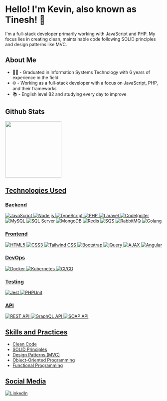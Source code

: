 # Hello! I'm Kevin, also known as Tinesh! 👋

I'm a full-stack developer primarily working with JavaScript and PHP. My focus lies in creating clean, maintainable code following SOLID principles and design patterns like MVC.

## About Me

- 👨‍🎓 - Graduated in Information Systems Technology with 6 years of experience in the field
- 🌐 - Working as a full-stack developer with a focus on JavaScript, PHP, and their frameworks
- 📚 - English level B2 and studying every day to improve

## Github Stats

<div style="display: flex; flex-direction: column;">
  <a href="https://github.com/71Kevin">
  <img height="180em" src="https://github-readme-stats-sigma-five.vercel.app/api?username=71Kevin&show_icons=true&theme=radical&include_all_commits=true&count_private=true"/>
</div>

## Technologies Used

### Backend

![JavaScript](https://img.shields.io/badge/JavaScript-%23F7DF1E.svg?style=for-the-badge&logo=javascript&logoColor=black)
![Node.js](https://img.shields.io/badge/Node.js-%23339933.svg?style=for-the-badge&logo=nodedotjs&logoColor=white)
![TypeScript](https://img.shields.io/badge/TypeScript-%23007ACC.svg?style=for-the-badge&logo=typescript&logoColor=white)
![PHP](https://img.shields.io/badge/PHP-%23777BB4.svg?style=for-the-badge&logo=php&logoColor=white)
![Laravel](https://img.shields.io/badge/Laravel-%23FF2D20.svg?style=for-the-badge&logo=laravel&logoColor=white)
![CodeIgniter](https://img.shields.io/badge/CodeIgniter-%23EF4223.svg?style=for-the-badge&logo=codeigniter&logoColor=white)
![MySQL](https://img.shields.io/badge/MySQL-%230769AD.svg?style=for-the-badge&logo=mysql&logoColor=white)
![SQL Server](https://img.shields.io/badge/SQL%20Server-%23CC2927.svg?style=for-the-badge&logo=microsoft-sql-server&logoColor=white)
![MongoDB](https://img.shields.io/badge/MongoDB-%2347A248.svg?style=for-the-badge&logo=mongodb&logoColor=white)
![Redis](https://img.shields.io/badge/Redis-%23DC382D.svg?style=for-the-badge&logo=redis&logoColor=white)
![SQS](https://img.shields.io/badge/SQS-%23FF9900.svg?style=for-the-badge&logo=amazonsqs&logoColor=white)
![RabbitMQ](https://img.shields.io/badge/RabbitMQ-%23FF6600.svg?style=for-the-badge&logo=rabbitmq&logoColor=white)
![Golang](https://img.shields.io/badge/Go-%2300ADD8.svg?style=for-the-badge&logo=go&logoColor=white)

### Frontend

![HTML5](https://img.shields.io/badge/HTML5-%23E34F26.svg?style=for-the-badge&logo=html5&logoColor=white)
![CSS3](https://img.shields.io/badge/CSS3-%231572B6.svg?style=for-the-badge&logo=css3&logoColor=white)
![Tailwind CSS](https://img.shields.io/badge/Tailwind%20CSS-%2338B2AC.svg?style=for-the-badge&logo=tailwind-css&logoColor=white)
![Bootstrap](https://img.shields.io/badge/Bootstrap-%238511FA.svg?style=for-the-badge&logo=bootstrap&logoColor=white)
![jQuery](https://img.shields.io/badge/jQuery-%230769AD.svg?style=for-the-badge&logo=jquery&logoColor=white)
![AJAX](https://img.shields.io/badge/AJAX-%23000000.svg?style=for-the-badge&logo=ajax&logoColor=white)
![Angular](https://img.shields.io/badge/Angular-%23DD0031.svg?style=for-the-badge&logo=angular&logoColor=white)

### DevOps

![Docker](https://img.shields.io/badge/Docker-%230db7ed.svg?style=for-the-badge&logo=docker&logoColor=white)
![Kubernetes](https://img.shields.io/badge/Kubernetes-%23326CE5.svg?style=for-the-badge&logo=kubernetes&logoColor=white)
![CI/CD](https://img.shields.io/badge/CI%2FCD-%2343853D.svg?style=for-the-badge&logo=azure-devops&logoColor=white)

### Testing

![Jest](https://img.shields.io/badge/Jest-%23C21325.svg?style=for-the-badge&logo=jest&logoColor=white)
![PHPUnit](https://img.shields.io/badge/PHPUnit-%23885700.svg?style=for-the-badge&logo=phpunit&logoColor=white)

### API

![REST API](https://img.shields.io/badge/REST%20API-%2300BFFF.svg?style=for-the-badge&logo=rest&logoColor=white)
![GraphQL API](https://img.shields.io/badge/GraphQL%20API-%23E434AA.svg?style=for-the-badge&logo=graphql&logoColor=white)
![SOAP API](https://img.shields.io/badge/SOAP%20API-%23000000.svg?style=for-the-badge&logo=soap&logoColor=white)

## Skills and Practices

- Clean Code
- SOLID Principles
- Design Patterns (MVC)
- Object-Oriented Programming
- Functional Programming

## Social Media

[![LinkedIn](https://img.shields.io/badge/LinkedIn-%230077B5?style=for-the-badge&logo=linkedin&logoColor=white)](https://www.linkedin.com/in/kevin-oliveira-manhas-a701a4173/)
